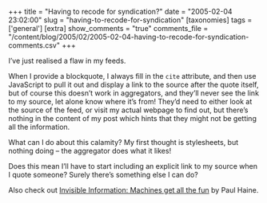 +++
title = "Having to recode for syndication?"
date = "2005-02-04 23:02:00"
slug = "having-to-recode-for-syndication"
[taxonomies]
tags = ['general']
[extra]
show_comments = "true"
comments_file = "/content/blog/2005/02/2005-02-04-having-to-recode-for-syndication-comments.csv"
+++

I’ve just realised a flaw in my feeds.

When I provide a blockquote, I always fill in the `cite` attribute, and then use JavaScript to pull it out and display a link to the source after the quote itself, but of course this doesn’t work in aggregators, and they’ll never see the link to my source, let alone know where it’s from! They’d need to either look at the source of the feed, or visit my actual webpage to find out, but there’s nothing in the content of my post which hints that they might not be getting all the information.

What can I do about this calamity? My first thought is stylesheets, but nothing doing – the aggregator does what it likes!

Does this mean I’ll have to start including an explicit link to my source when I quote someone? Surely there’s something else I can do?

<ins datetime="2005-02-07T10:43:07Z"></ins>

Also check out [Invisible Information: Machines get all the fun](http://joeblade.com/154/invisible-information/) by Paul Haine.
